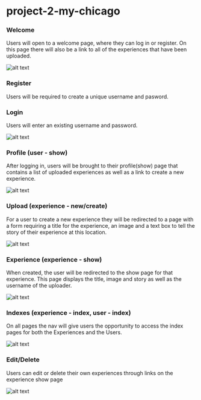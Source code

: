 # project-2-my-chicago

### Welcome

Users will open to a welcome page, where they can log in or register. On this page there will also be a link to all of the experiences that have been uploaded.

![alt text](https://i.imgur.com/yPNK0ml.jpg)


### Register

Users will be required to create a unique username and pasword.


### Login

Users will enter an existing username and password.

![alt text](https://i.imgur.com/8ggEAKC.jpg)

### Profile (user - show)

After logging in, users will be brought to their profile(show) page that contains a list of uploaded experiences as well as a link to create a new experience.

![alt text](https://i.imgur.com/lvR1HpG.jpg)

### Upload (experience - new/create)

For a user to create a new experience they will be redirected to a page with a form requiring a title for the experience, an image and a text box to tell the story of their experience at this location.

![alt text](https://i.imgur.com/TnAPbF1.jpg)

### Experience (experience - show)

When created, the user will be redirected to the show page for that experience. This page displays the title, image and story as well as the username of the uploader.

![alt text](https://i.imgur.com/EyXL9fn.jpg)

### Indexes (experience - index, user - index)

On all pages the nav will give users the opportunity to access the index pages for both the Experiences and the Users. 

![alt text](https://i.imgur.com/8Xmt9HJ.jpg)

### Edit/Delete

Users can edit or delete their own experiences through links on the experience show page

![alt text](https://i.imgur.com/0k0OEnP.jpg)




